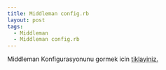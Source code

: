 ```yaml
---
title: Middleman config.rb
layout: post
tags:
  - Middleman
  - Middleman config.rb
---
```

Middleman Konfigurasyonunu gormek icin [tiklayiniz.][1]

[1]: https://gist.github.com/coskuntekin/7335404

